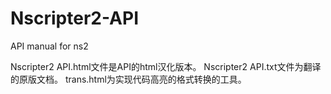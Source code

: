 Nscripter2-API
==============

API manual for ns2

Nscripter2 API.html文件是API的html汉化版本。
Nscripter2 API.txt文件为翻译的原版文档。
trans.html为实现代码高亮的格式转换的工具。
